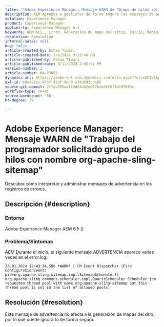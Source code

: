 ```yaml
---
title: '"Adobe Experience Manager: Mensaje WARN de "Grupo de hilos solicitado por el trabajo del programador con el nombre org-apache-sling-sitemap""'
description: AEM Aprenda a gestionar de forma segura los mensajes de advertencia sin impacto durante el inicio de la aplicación de la.
solution: Experience Manager
product: Experience Manager
applies-to: Experience Manager 6.5
keywords: AEM KCS,, Error, Generación de mapa del sitio, Inicio, Mensaje de advertencia, Error.log, Grupo de subprocesos
resolution: Resolution
internal-notes: null
bug: false
article-created-by: Eshaa Tiwari
article-created-date: 3/6/2024 3:12:46 PM
article-published-by: Eshaa Tiwari
article-published-date: 3/11/2024 2:05:52 PM
version-number: 2
article-number: KA-23665
dynamics-url: https://adobe-ent.crm.dynamics.com/main.aspx?forceUCI=1&pagetype=entityrecord&etn=knowledgearticle&id=ce4145f6-cbdb-ee11-904d-6045bd006b4b
exl-id: 68ea22cc-873f-42df-9ed3-a18d8d3cda50
source-git-commit: 2ffab755aaf12d64db2ee07bcb36f6f3b19761be
workflow-type: tm+mt
source-wordcount: '98'
ht-degree: 3%

---
```


# Adobe Experience Manager: Mensaje WARN de &quot;Trabajo del programador solicitado grupo de hilos con nombre org-apache-sling-sitemap&quot;


Descubra cómo interpretar y administrar mensajes de advertencia en los registros de errores.

## Descripción {#description}


### <b>Entorno</b>

Adobe Experience Manager AEM 6.5 ()

### Problema/Síntomas

AEM Durante el inicio, el siguiente mensaje ADVERTENCIA aparece varias veces en el error.log:


```
23.01.2024 12:43:34.500 *WARN* [ CM Event Dispatcher (Fire ConfigurationEvent: pid=org.apache.sling.sitemap.impl.SitemapScheduler)]  org.apache.sling.commons.scheduler.impl.QuartzScheduler Scheduler job requested thread pool with name org-apache-sling-sitemap but this thread pool is not in the list of allowed pools.
```





## Resolución {#resolution}


Este mensaje de advertencia no afecta a la generación de mapas del sitio, por lo que puede ignorarlo de forma segura.
